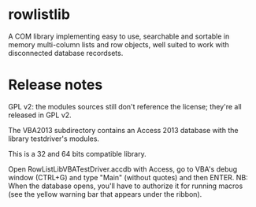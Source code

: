 rowlistlib
==========

A COM library implementing easy to use, searchable and sortable in memory multi-column lists and row objects, well suited to work with disconnected database recordsets.

Release notes
=============

GPL v2: the modules sources still don't reference the license; they're all released in GPL v2.

The VBA2013 subdirectory contains an Access 2013 database with the library testdriver's modules.

This is a 32 and 64 bits compatible library.

Open RowListLibVBATestDriver.accdb with Access, go to VBA's debug window (CTRL+G) and type "Main" (without quotes) and then ENTER.
NB: When the database opens, you'll have to authorize it for running macros (see the yellow warning bar that appears under the ribbon).
